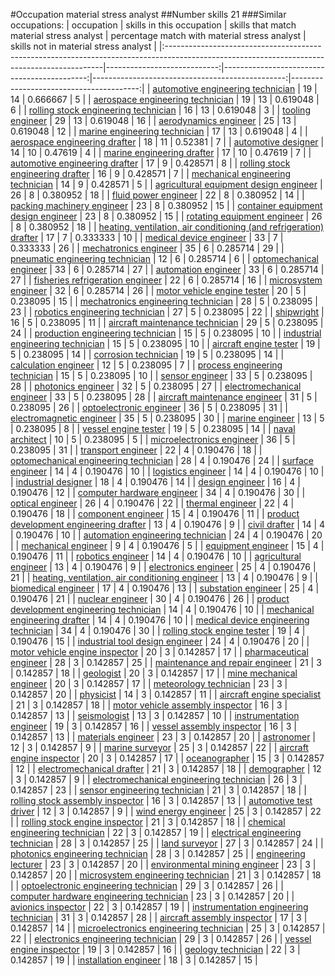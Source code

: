 #Occupation material stress analyst
##Number skills 21
###Similar occupations:
| occupation                                                                                                                                  |   skills in this occupation |   skills that match material stress analyst |   percentage match with material stress analyst |   skills not in material stress analyst |
|:--------------------------------------------------------------------------------------------------------------------------------------------|----------------------------:|--------------------------------------------:|------------------------------------------------:|----------------------------------------:|
| [automotive engineering technician](automotive_engineering_technician.md)                                                                   |                          19 |                                          14 |                                        0.666667 |                                       5 |
| [aerospace engineering technician](aerospace_engineering_technician.md)                                                                     |                          19 |                                          13 |                                        0.619048 |                                       6 |
| [rolling stock engineering technician](rolling_stock_engineering_technician.md)                                                             |                          16 |                                          13 |                                        0.619048 |                                       3 |
| [tooling engineer](tooling_engineer.md)                                                                                                     |                          29 |                                          13 |                                        0.619048 |                                      16 |
| [aerodynamics engineer](aerodynamics_engineer.md)                                                                                           |                          25 |                                          13 |                                        0.619048 |                                      12 |
| [marine engineering technician](marine_engineering_technician.md)                                                                           |                          17 |                                          13 |                                        0.619048 |                                       4 |
| [aerospace engineering drafter](aerospace_engineering_drafter.md)                                                                           |                          18 |                                          11 |                                        0.52381  |                                       7 |
| [automotive designer](automotive_designer.md)                                                                                               |                          14 |                                          10 |                                        0.47619  |                                       4 |
| [marine engineering drafter](marine_engineering_drafter.md)                                                                                 |                          17 |                                          10 |                                        0.47619  |                                       7 |
| [automotive engineering drafter](automotive_engineering_drafter.md)                                                                         |                          17 |                                           9 |                                        0.428571 |                                       8 |
| [rolling stock engineering drafter](rolling_stock_engineering_drafter.md)                                                                   |                          16 |                                           9 |                                        0.428571 |                                       7 |
| [mechanical engineering technician](mechanical_engineering_technician.md)                                                                   |                          14 |                                           9 |                                        0.428571 |                                       5 |
| [agricultural equipment design engineer](agricultural_equipment_design_engineer.md)                                                         |                          26 |                                           8 |                                        0.380952 |                                      18 |
| [fluid power engineer](fluid_power_engineer.md)                                                                                             |                          22 |                                           8 |                                        0.380952 |                                      14 |
| [packing machinery engineer](packing_machinery_engineer.md)                                                                                 |                          23 |                                           8 |                                        0.380952 |                                      15 |
| [container equipment design engineer](container_equipment_design_engineer.md)                                                               |                          23 |                                           8 |                                        0.380952 |                                      15 |
| [rotating equipment engineer](rotating_equipment_engineer.md)                                                                               |                          26 |                                           8 |                                        0.380952 |                                      18 |
| [heating, ventilation, air conditioning (and refrigeration) drafter](heating,_ventilation,_air_conditioning_(and_refrigeration)_drafter.md) |                          17 |                                           7 |                                        0.333333 |                                      10 |
| [medical device engineer](medical_device_engineer.md)                                                                                       |                          33 |                                           7 |                                        0.333333 |                                      26 |
| [mechatronics engineer](mechatronics_engineer.md)                                                                                           |                          35 |                                           6 |                                        0.285714 |                                      29 |
| [pneumatic engineering technician](pneumatic_engineering_technician.md)                                                                     |                          12 |                                           6 |                                        0.285714 |                                       6 |
| [optomechanical engineer](optomechanical_engineer.md)                                                                                       |                          33 |                                           6 |                                        0.285714 |                                      27 |
| [automation engineer](automation_engineer.md)                                                                                               |                          33 |                                           6 |                                        0.285714 |                                      27 |
| [fisheries refrigeration engineer](fisheries_refrigeration_engineer.md)                                                                     |                          22 |                                           6 |                                        0.285714 |                                      16 |
| [microsystem engineer](microsystem_engineer.md)                                                                                             |                          32 |                                           6 |                                        0.285714 |                                      26 |
| [motor vehicle engine tester](motor_vehicle_engine_tester.md)                                                                               |                          20 |                                           5 |                                        0.238095 |                                      15 |
| [mechatronics engineering technician](mechatronics_engineering_technician.md)                                                               |                          28 |                                           5 |                                        0.238095 |                                      23 |
| [robotics engineering technician](robotics_engineering_technician.md)                                                                       |                          27 |                                           5 |                                        0.238095 |                                      22 |
| [shipwright](shipwright.md)                                                                                                                 |                          16 |                                           5 |                                        0.238095 |                                      11 |
| [aircraft maintenance technician](aircraft_maintenance_technician.md)                                                                       |                          29 |                                           5 |                                        0.238095 |                                      24 |
| [production engineering technician](production_engineering_technician.md)                                                                   |                          15 |                                           5 |                                        0.238095 |                                      10 |
| [industrial engineering technician](industrial_engineering_technician.md)                                                                   |                          15 |                                           5 |                                        0.238095 |                                      10 |
| [aircraft engine tester](aircraft_engine_tester.md)                                                                                         |                          19 |                                           5 |                                        0.238095 |                                      14 |
| [corrosion technician](corrosion_technician.md)                                                                                             |                          19 |                                           5 |                                        0.238095 |                                      14 |
| [calculation engineer](calculation_engineer.md)                                                                                             |                          12 |                                           5 |                                        0.238095 |                                       7 |
| [process engineering technician](process_engineering_technician.md)                                                                         |                          15 |                                           5 |                                        0.238095 |                                      10 |
| [sensor engineer](sensor_engineer.md)                                                                                                       |                          33 |                                           5 |                                        0.238095 |                                      28 |
| [photonics engineer](photonics_engineer.md)                                                                                                 |                          32 |                                           5 |                                        0.238095 |                                      27 |
| [electromechanical engineer](electromechanical_engineer.md)                                                                                 |                          33 |                                           5 |                                        0.238095 |                                      28 |
| [aircraft maintenance engineer](aircraft_maintenance_engineer.md)                                                                           |                          31 |                                           5 |                                        0.238095 |                                      26 |
| [optoelectronic engineer](optoelectronic_engineer.md)                                                                                       |                          36 |                                           5 |                                        0.238095 |                                      31 |
| [electromagnetic engineer](electromagnetic_engineer.md)                                                                                     |                          35 |                                           5 |                                        0.238095 |                                      30 |
| [marine engineer](marine_engineer.md)                                                                                                       |                          13 |                                           5 |                                        0.238095 |                                       8 |
| [vessel engine tester](vessel_engine_tester.md)                                                                                             |                          19 |                                           5 |                                        0.238095 |                                      14 |
| [naval architect](naval_architect.md)                                                                                                       |                          10 |                                           5 |                                        0.238095 |                                       5 |
| [microelectronics engineer](microelectronics_engineer.md)                                                                                   |                          36 |                                           5 |                                        0.238095 |                                      31 |
| [transport engineer](transport_engineer.md)                                                                                                 |                          22 |                                           4 |                                        0.190476 |                                      18 |
| [optomechanical engineering technician](optomechanical_engineering_technician.md)                                                           |                          28 |                                           4 |                                        0.190476 |                                      24 |
| [surface engineer](surface_engineer.md)                                                                                                     |                          14 |                                           4 |                                        0.190476 |                                      10 |
| [logistics engineer](logistics_engineer.md)                                                                                                 |                          14 |                                           4 |                                        0.190476 |                                      10 |
| [industrial designer](industrial_designer.md)                                                                                               |                          18 |                                           4 |                                        0.190476 |                                      14 |
| [design engineer](design_engineer.md)                                                                                                       |                          16 |                                           4 |                                        0.190476 |                                      12 |
| [computer hardware engineer](computer_hardware_engineer.md)                                                                                 |                          34 |                                           4 |                                        0.190476 |                                      30 |
| [optical engineer](optical_engineer.md)                                                                                                     |                          26 |                                           4 |                                        0.190476 |                                      22 |
| [thermal engineer](thermal_engineer.md)                                                                                                     |                          22 |                                           4 |                                        0.190476 |                                      18 |
| [component engineer](component_engineer.md)                                                                                                 |                          15 |                                           4 |                                        0.190476 |                                      11 |
| [product development engineering drafter](product_development_engineering_drafter.md)                                                       |                          13 |                                           4 |                                        0.190476 |                                       9 |
| [civil drafter](civil_drafter.md)                                                                                                           |                          14 |                                           4 |                                        0.190476 |                                      10 |
| [automation engineering technician](automation_engineering_technician.md)                                                                   |                          24 |                                           4 |                                        0.190476 |                                      20 |
| [mechanical engineer](mechanical_engineer.md)                                                                                               |                           9 |                                           4 |                                        0.190476 |                                       5 |
| [equipment engineer](equipment_engineer.md)                                                                                                 |                          15 |                                           4 |                                        0.190476 |                                      11 |
| [robotics engineer](robotics_engineer.md)                                                                                                   |                          14 |                                           4 |                                        0.190476 |                                      10 |
| [agricultural engineer](agricultural_engineer.md)                                                                                           |                          13 |                                           4 |                                        0.190476 |                                       9 |
| [electronics engineer](electronics_engineer.md)                                                                                             |                          25 |                                           4 |                                        0.190476 |                                      21 |
| [heating, ventilation, air conditioning engineer](heating,_ventilation,_air_conditioning_engineer.md)                                       |                          13 |                                           4 |                                        0.190476 |                                       9 |
| [biomedical engineer](biomedical_engineer.md)                                                                                               |                          17 |                                           4 |                                        0.190476 |                                      13 |
| [substation engineer](substation_engineer.md)                                                                                               |                          25 |                                           4 |                                        0.190476 |                                      21 |
| [nuclear engineer](nuclear_engineer.md)                                                                                                     |                          30 |                                           4 |                                        0.190476 |                                      26 |
| [product development engineering technician](product_development_engineering_technician.md)                                                 |                          14 |                                           4 |                                        0.190476 |                                      10 |
| [mechanical engineering drafter](mechanical_engineering_drafter.md)                                                                         |                          14 |                                           4 |                                        0.190476 |                                      10 |
| [medical device engineering technician](medical_device_engineering_technician.md)                                                           |                          34 |                                           4 |                                        0.190476 |                                      30 |
| [rolling stock engine tester](rolling_stock_engine_tester.md)                                                                               |                          19 |                                           4 |                                        0.190476 |                                      15 |
| [industrial tool design engineer](industrial_tool_design_engineer.md)                                                                       |                          24 |                                           4 |                                        0.190476 |                                      20 |
| [motor vehicle engine inspector](motor_vehicle_engine_inspector.md)                                                                         |                          20 |                                           3 |                                        0.142857 |                                      17 |
| [pharmaceutical engineer](pharmaceutical_engineer.md)                                                                                       |                          28 |                                           3 |                                        0.142857 |                                      25 |
| [maintenance and repair engineer](maintenance_and_repair_engineer.md)                                                                       |                          21 |                                           3 |                                        0.142857 |                                      18 |
| [geologist](geologist.md)                                                                                                                   |                          20 |                                           3 |                                        0.142857 |                                      17 |
| [mine mechanical engineer](mine_mechanical_engineer.md)                                                                                     |                          20 |                                           3 |                                        0.142857 |                                      17 |
| [meteorology technician](meteorology_technician.md)                                                                                         |                          23 |                                           3 |                                        0.142857 |                                      20 |
| [physicist](physicist.md)                                                                                                                   |                          14 |                                           3 |                                        0.142857 |                                      11 |
| [aircraft engine specialist](aircraft_engine_specialist.md)                                                                                 |                          21 |                                           3 |                                        0.142857 |                                      18 |
| [motor vehicle assembly inspector](motor_vehicle_assembly_inspector.md)                                                                     |                          16 |                                           3 |                                        0.142857 |                                      13 |
| [seismologist](seismologist.md)                                                                                                             |                          13 |                                           3 |                                        0.142857 |                                      10 |
| [instrumentation engineer](instrumentation_engineer.md)                                                                                     |                          19 |                                           3 |                                        0.142857 |                                      16 |
| [vessel assembly inspector](vessel_assembly_inspector.md)                                                                                   |                          16 |                                           3 |                                        0.142857 |                                      13 |
| [materials engineer](materials_engineer.md)                                                                                                 |                          23 |                                           3 |                                        0.142857 |                                      20 |
| [astronomer](astronomer.md)                                                                                                                 |                          12 |                                           3 |                                        0.142857 |                                       9 |
| [marine surveyor](marine_surveyor.md)                                                                                                       |                          25 |                                           3 |                                        0.142857 |                                      22 |
| [aircraft engine inspector](aircraft_engine_inspector.md)                                                                                   |                          20 |                                           3 |                                        0.142857 |                                      17 |
| [oceanographer](oceanographer.md)                                                                                                           |                          15 |                                           3 |                                        0.142857 |                                      12 |
| [electromechanical drafter](electromechanical_drafter.md)                                                                                   |                          21 |                                           3 |                                        0.142857 |                                      18 |
| [demographer](demographer.md)                                                                                                               |                          12 |                                           3 |                                        0.142857 |                                       9 |
| [electromechanical engineering technician](electromechanical_engineering_technician.md)                                                     |                          26 |                                           3 |                                        0.142857 |                                      23 |
| [sensor engineering technician](sensor_engineering_technician.md)                                                                           |                          21 |                                           3 |                                        0.142857 |                                      18 |
| [rolling stock assembly inspector](rolling_stock_assembly_inspector.md)                                                                     |                          16 |                                           3 |                                        0.142857 |                                      13 |
| [automotive test driver](automotive_test_driver.md)                                                                                         |                          12 |                                           3 |                                        0.142857 |                                       9 |
| [wind energy engineer](wind_energy_engineer.md)                                                                                             |                          25 |                                           3 |                                        0.142857 |                                      22 |
| [rolling stock engine inspector](rolling_stock_engine_inspector.md)                                                                         |                          21 |                                           3 |                                        0.142857 |                                      18 |
| [chemical engineering technician](chemical_engineering_technician.md)                                                                       |                          22 |                                           3 |                                        0.142857 |                                      19 |
| [electrical engineering technician](electrical_engineering_technician.md)                                                                   |                          28 |                                           3 |                                        0.142857 |                                      25 |
| [land surveyor](land_surveyor.md)                                                                                                           |                          27 |                                           3 |                                        0.142857 |                                      24 |
| [photonics engineering technician](photonics_engineering_technician.md)                                                                     |                          28 |                                           3 |                                        0.142857 |                                      25 |
| [engineering lecturer](engineering_lecturer.md)                                                                                             |                          23 |                                           3 |                                        0.142857 |                                      20 |
| [environmental mining engineer](environmental_mining_engineer.md)                                                                           |                          23 |                                           3 |                                        0.142857 |                                      20 |
| [microsystem engineering technician](microsystem_engineering_technician.md)                                                                 |                          21 |                                           3 |                                        0.142857 |                                      18 |
| [optoelectronic engineering technician](optoelectronic_engineering_technician.md)                                                           |                          29 |                                           3 |                                        0.142857 |                                      26 |
| [computer hardware engineering technician](computer_hardware_engineering_technician.md)                                                     |                          23 |                                           3 |                                        0.142857 |                                      20 |
| [avionics inspector](avionics_inspector.md)                                                                                                 |                          22 |                                           3 |                                        0.142857 |                                      19 |
| [instrumentation engineering technician](instrumentation_engineering_technician.md)                                                         |                          31 |                                           3 |                                        0.142857 |                                      28 |
| [aircraft assembly inspector](aircraft_assembly_inspector.md)                                                                               |                          17 |                                           3 |                                        0.142857 |                                      14 |
| [microelectronics engineering technician](microelectronics_engineering_technician.md)                                                       |                          25 |                                           3 |                                        0.142857 |                                      22 |
| [electronics engineering technician](electronics_engineering_technician.md)                                                                 |                          29 |                                           3 |                                        0.142857 |                                      26 |
| [vessel engine inspector](vessel_engine_inspector.md)                                                                                       |                          19 |                                           3 |                                        0.142857 |                                      16 |
| [geology technician](geology_technician.md)                                                                                                 |                          22 |                                           3 |                                        0.142857 |                                      19 |
| [installation engineer](installation_engineer.md)                                                                                           |                          18 |                                           3 |                                        0.142857 |                                      15 |
